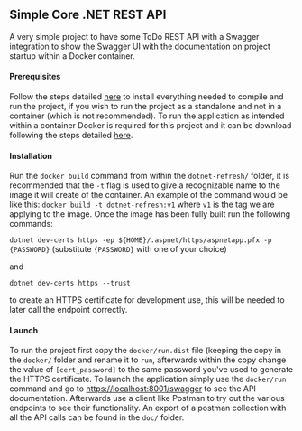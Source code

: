 ## Simple Core .NET REST API
A very simple project to have some ToDo REST API with a Swagger integration to show the Swagger UI with the documentation on project startup within a Docker container.

#### Prerequisites
Follow the steps detailed [here](https://dotnet.microsoft.com/download) to install everything needed to compile and run the project, if you wish to run the project as a standalone and not in a container (which is not recommended). To run the application as intended within a container Docker is required for this project and it can be download following the steps detailed [here](https://www.docker.com/products/docker-desktop).

#### Installation
Run the `docker build` command from within the `dotnet-refresh/` folder, it is recommended that the `-t` flag is used to give a recognizable name to the image it will create of the container. An example of the command would be like this: `docker build -t dotnet-refresh:v1` where `v1` is the tag we are applying to the image.
Once the image has been fully built run the following commands:

`dotnet dev-certs https -ep ${HOME}/.aspnet/https/aspnetapp.pfx -p {PASSWORD}` (substitute `{PASSWORD}` with one of your choice)

and 

`dotnet dev-certs https --trust`

to create an HTTPS certificate for development use, this will be needed to later call the endpoint correctly.

#### Launch
To run the project first copy the `docker/run.dist` file (keeping the copy in the `docker/` folder and rename it to `run`, afterwards within the copy change the value of `[cert_password]` to the same password you've used to generate the HTTPS certificate. 
To launch the application simply use the `docker/run` command and go to [https://localhost:8001/swagger](https://localhost:8001/swagger) to see the API documentation. Afterwards use a client like Postman to try out the various endpoints to see their functionality. An export of a postman collection with all the API calls can be found in the `doc/` folder.
